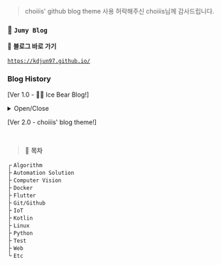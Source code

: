 > choiiis' github blog theme 사용 허락해주신 choiiis님께 감사드립니다.  

### 🦥 `Jumy Blog`

📎 **블로그 바로 가기**

[`https://kdjun97.github.io/`](https://kdjun97.github.io/)

### Blog History

[Ver 1.0 - 🐻‍❄️ Ice Bear Blog!]  

<details>
<summary>Open/Close</summary><br>

<img src="/assets/images/post_img/readme/old2.JPG" alt="ice-bear2"><br>
<img src="/assets/images/post_img/readme/old1.JPG" alt="ice-bear1"><br>
<img src="/assets/images/post_img/readme/old3.JPG" alt="ice-bear3"><br>

</details>  

[Ver 2.0 - choiiis' blog theme!]  

<br>

> 🌴 **목차**

┌ `Algorithm`  
├ `Automation Solution`  
├ `Computer Vision`  
├ `Docker`  
├ `Flutter`  
├ `Git/Github`  
├ `IoT`  
├ `Kotlin`  
├ `Linux`  
├ `Python`  
├ `Test`  
├ `Web`  
└ `Etc`  